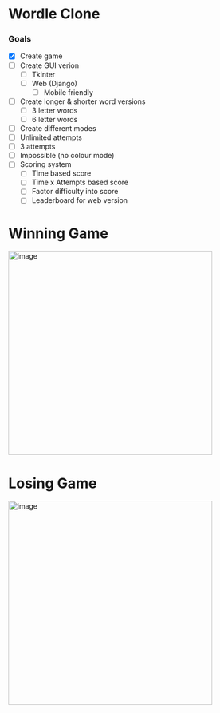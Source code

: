 # Wordle Clone

### Goals
- [x] Create game
- [ ] Create GUI verion
  - [ ] Tkinter
  - [ ] Web (Django)
    - [ ] Mobile friendly
- [ ] Create longer & shorter word versions
  - [ ] 3 letter words
  - [ ] 6 letter words
- [ ] Create different modes
 - [ ] Unlimited attempts
 - [ ] 3 attempts
 - [ ] Impossible (no colour mode)
- [ ] Scoring system
  - [ ] Time based score
  - [ ] Time x Attempts based score
  - [ ] Factor difficulty into score
  - [ ] Leaderboard for web version

# Winning Game
<img width="409" alt="image" src="https://user-images.githubusercontent.com/91919183/193435588-a4787c91-dc5b-4ec7-b9bd-95ccf974b709.png">

# Losing Game
<img width="409" alt="image" src="https://user-images.githubusercontent.com/91919183/193435646-f4c4b6a4-3bcc-4ab5-a03d-a98eb010fdee.png">


